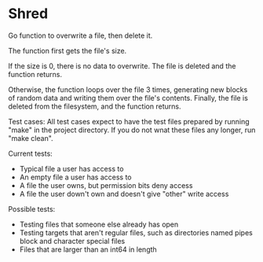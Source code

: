 # Shred
Go function to overwrite a file, then delete it.

The function first gets the file's size.

If the size is 0, there is no data to overwrite. The file is deleted and the function returns.

Otherwise, the function loops over the file 3 times, generating new blocks of random data and writing them over the file's contents. Finally, the file is deleted from the filesystem, and the function returns.

Test cases:
All test cases expect to have the test files prepared by running "make" in the project directory.
If you do not wnat these files any longer, run "make clean".

Current tests:
- Typical file a user has access to
- An empty file a user has access to
- A file the user owns, but permission bits deny access
- A file the user down't own and doesn't give "other" write access

Possible tests:
- Testing files that someone else already has open
- Testing targets that aren't regular files, such as
    directories
    named pipes
    block and character special files
- Files that are larger than an int64 in length